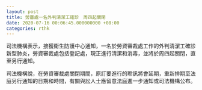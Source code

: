 ```yaml
---
layout: post
title: 勞審處一名外判清潔工確診　周四起關閉
date: 2020-07-16 00:06:45.000000000 +08:00
categories: rthk
---
```


司法機構表示，接獲衞生防護中心通知，一名於勞資審裁處工作的外判清潔工確診新型肺炎，勞資審裁處包括登記處，現正進行清潔和消毒，並將於周四起關閉，直至另行通知。

司法機構說，在勞資審裁處關閉期間，原訂要進行的聆訊將會延期，重新排期至法庭另行通知的日期和時間，有關與訟人士應留意法庭進一步通知或司法機構公布。
